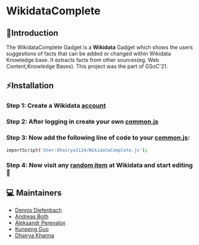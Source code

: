 # WikidataComplete

## 📌Introduction
The WikidataComplete Gadget is a **Wikidata** Gadget which shows the users suggestions
of facts that can be added or changed within Wikidata  Knowledge base. It extracts facts from other
sources(eg. Web Content,Knowledge Bases).
This project was the part of GSoC'21.
## ⚡Installation
### Step 1: Create a Wikidata [account](https://www.wikidata.org/w/index.php?title=Special:CreateAccount)
### Step 2: After logging in create your own [common.js](https://www.wikidata.org/wiki/Special:MyPage/common.js)
### Step 3: Now add the following line of code to your [common.js](https://www.wikidata.org/wiki/Special:MyPage/common.js):
```bash
importScript('User:Dhairya3124/WikidataComplete.js');
```
### Step 4: Now visit any [random item](https://www.wikidata.org/wiki/Special:Random) at Wikidata and start editing 🥳


## 💻 Maintainers
- [Dennis Diefenbach](https://github.com/D063520)
- [Andreas Both](https://github.com/anbo-de)
- [Aleksandr Perevalov](https://github.com/Perevalov)
- [Kunpeng Guo](https://github.com/gabinguo)
- [Dhairya Khanna](https://github.com/Dhairya3124)